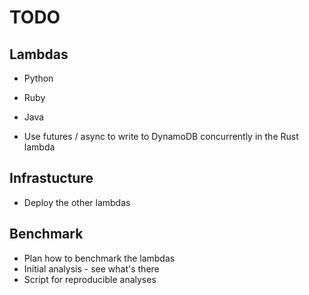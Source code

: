 # TODO

## Lambdas

- Python
- Ruby
- Java

- Use futures / async to write to DynamoDB concurrently in the Rust lambda

## Infrastucture

- Deploy the other lambdas

## Benchmark

- Plan how to benchmark the lambdas
- Initial analysis - see what's there
- Script for reproducible analyses
